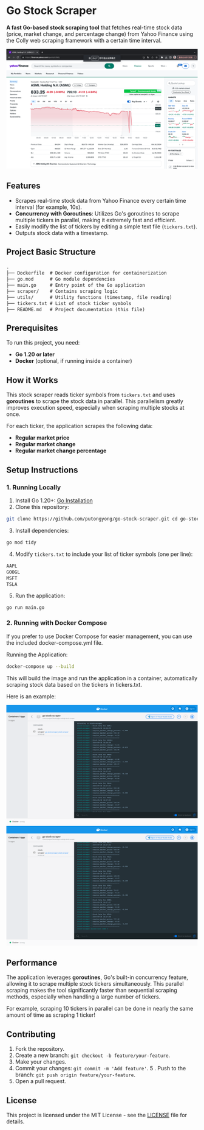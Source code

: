 # Go Stock Scraper

**A fast Go-based stock scraping tool** that fetches real-time stock data (price, market change, and percentage change) from Yahoo Finance using the Colly web scraping framework with a certain time interval. 

![Alt text](media/yahoo_finance.png)

## Features 
- Scrapes real-time stock data from Yahoo Finance every certain time interval (for example, 10s). 
- **Concurrency with Goroutines**: Utilizes Go's
goroutines to scrape multiple tickers in parallel, making it extremely fast and efficient. 
- Easily modify the list of tickers by editing a simple text file (`tickers.txt`). 
- Outputs stock data with a timestamp. 

## Project Basic Structure 
``` 
. 
├── Dockerfile  # Docker configuration for containerization 
├── go.mod      # Go module dependencies 
├── main.go     # Entry point of the Go application 
├── scraper/    # Contains scraping logic 
├── utils/      # Utility functions (timestamp, file reading) 
├── tickers.txt # List of stock ticker symbols 
├── README.md   # Project documentation (this file) 
```

## Prerequisites 

To run this project, you need: 
- **Go 1.20 or later** 
- **Docker** (optional, if running inside a container) 

## How it Works 

This stock scraper reads ticker symbols from `tickers.txt` and
uses **goroutines** to scrape the stock data in parallel. This parallelism greatly improves execution speed, especially when scraping multiple stocks at once. 

For each ticker, the application scrapes the following data: 
- **Regular market price** 
- **Regular market change** 
- **Regular market change percentage** 

## Setup Instructions 

### 1. Running Locally 
1. Install Go 1.20+: [Go Installation](https://golang.org/doc/install) 
2. Clone this repository: 
```bash 
git clone https://github.com/putongyong/go-stock-scraper.git cd go-stock-scraper 
``` 
3. Install dependencies:
```bash 
go mod tidy 
``` 
4. Modify `tickers.txt` to include your list of ticker symbols (one per line): 
```
AAPL 
GOOGL 
MSFT 
TSLA 
``` 
5. Run the application: 
```bash 
go run main.go 
``` 

### 2. Running with Docker Compose
If you prefer to use Docker Compose for easier management, you can use the included docker-compose.yml file.

Running the Application:
```bash
docker-compose up --build
``` 

This will build the image and run the application in a container, automatically scraping stock data based on the tickers in tickers.txt.

Here is an example: 

![Alt text](media/scraper_docker_1.png)
![Alt text](media/scraper_docker_2.png)

## Performance 
The application leverages **goroutines**, Go's built-in
concurrency feature, allowing it to scrape multiple stock tickers simultaneously. This parallel scraping makes the tool significantly faster than sequential scraping methods, especially when handling a large number of tickers. 

For example, scraping 10 tickers in parallel can be done in nearly the same amount of time as scraping 1 ticker! 

## Contributing 
1. Fork the repository. 
2. Create a new branch: `git checkout -b feature/your-feature`. 
3. Make your changes. 
4. Commit your changes: `git commit -m 'Add feature'`. 5
. Push to the branch: `git push origin feature/your-feature`. 
6. Open a pull request. 

## License 
This project is licensed under the MIT License - see the [LICENSE](LICENSE) file for details.